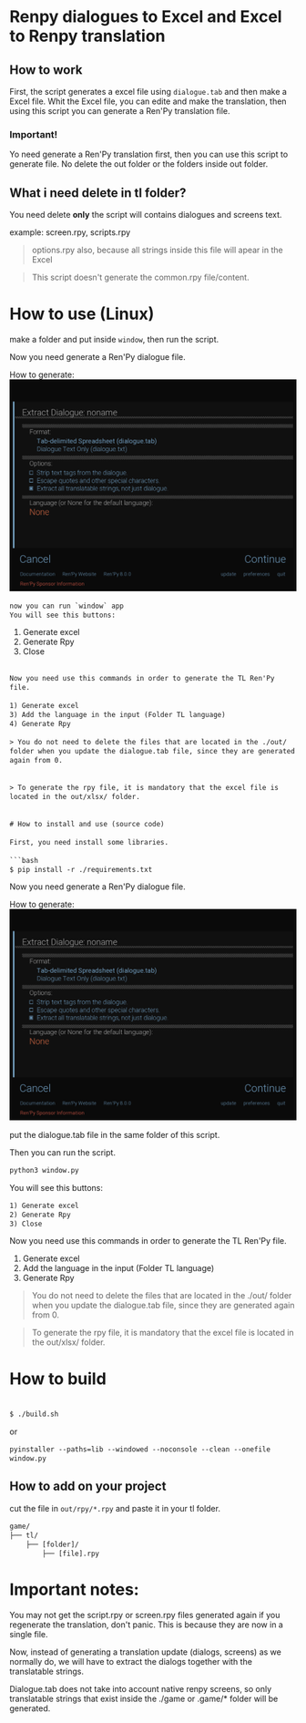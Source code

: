 # Renpy dialogues to Excel and Excel to Renpy translation

## How to work

First, the script generates a excel file using `dialogue.tab` and then make a Excel file.
Whit the Excel file, you can edite and make the translation, then using this script you can 
generate a Ren'Py translation file.

### Important!

Yo need generate a Ren'Py translation first, then you can use this script to generate file.
No delete the out folder or the folders inside out folder.

## What i need delete in tl folder?

You need delete **only** the script will contains dialogues and screens text. 

example: screen.rpy, scripts.rpy

> options.rpy also, because all strings inside this file will apear in the Excel

> This script doesn't generate the common.rpy file/content.

# How to use (Linux)

make a folder and put inside `window`, then run the script.

Now you need generate a Ren'Py dialogue file.

How to generate:
![](./screenshots/01.png)


```
now you can run `window` app
You will see this buttons:

```
1) Generate excel
2) Generate Rpy
3) Close
```

Now you need use this commands in order to generate the TL Ren'Py file.

1) Generate excel
3) Add the language in the input (Folder TL language)
4) Generate Rpy

> You do not need to delete the files that are located in the ./out/ folder when you update the dialogue.tab file, since they are generated again from 0.


> To generate the rpy file, it is mandatory that the excel file is located in the out/xlsx/ folder.


# How to install and use (source code)

First, you need install some libraries.

```bash
$ pip install -r ./requirements.txt
```
Now you need generate a Ren'Py dialogue file.

How to generate:
![](./screenshots/01.png)

put the dialogue.tab file in the same folder of this script.

Then you can run the script.

```python
python3 window.py
```

You will see this buttons:

```
1) Generate excel
2) Generate Rpy
3) Close
```

Now you need use this commands in order to generate the TL Ren'Py file.

1) Generate excel
3) Add the language in the input (Folder TL language)
4) Generate Rpy

> You do not need to delete the files that are located in the ./out/ folder when you update the dialogue.tab file, since they are generated again from 0.


> To generate the rpy file, it is mandatory that the excel file is located in the out/xlsx/ folder.

# How to build

```bash

$ ./build.sh

```

or 

```
pyinstaller --paths=lib --windowed --noconsole --clean --onefile window.py
```


## How to add on your project

cut the file in `out/rpy/*.rpy` and paste it in your tl folder.
```
game/
├── tl/
    ├── [folder]/
        ├── [file].rpy

```


# Important notes:

You may not get the script.rpy or screen.rpy files generated again if you regenerate the translation, don't panic. This is because they are now in a single file.

Now, instead of generating a translation update (dialogs, screens) as we normally do, we will have to extract the dialogs together with the translatable strings.

Dialogue.tab does not take into account native renpy screens, so only translatable strings that exist inside the ./game or .game/* folder will be generated.

